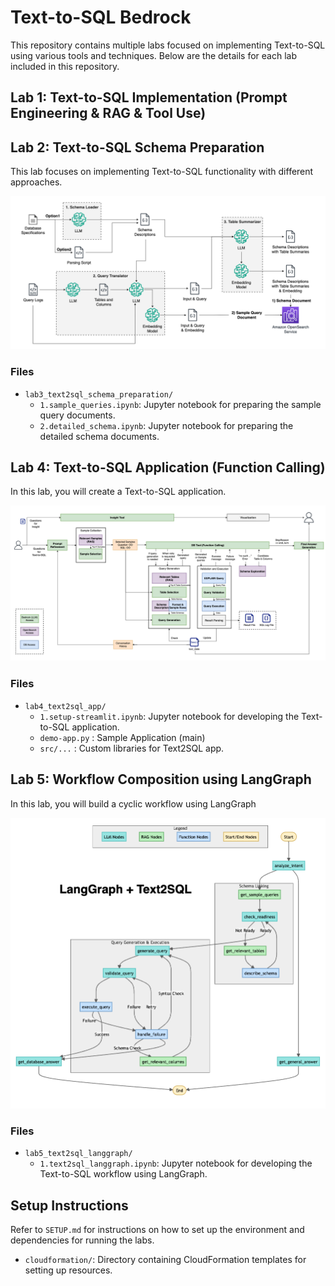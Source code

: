 # Text-to-SQL Bedrock

This repository contains multiple labs focused on implementing Text-to-SQL using various tools and techniques. Below are the details for each lab included in this repository.

## Lab 1: Text-to-SQL Implementation (Prompt Engineering & RAG & Tool Use)

## Lab 2: Text-to-SQL Schema Preparation

This lab focuses on implementing Text-to-SQL functionality with different approaches.

![schema_prep](./images/text2sql/schema-prep-1.png)

### Files
- `lab3_text2sql_schema_preparation/`
  - `1.sample_queries.ipynb`: Jupyter notebook for preparing the sample query documents.
  - `2.detailed_schema.ipynb`: Jupyter notebook for preparing the detailed schema documents.

## Lab 4: Text-to-SQL Application (Function Calling)

In this lab, you will create a Text-to-SQL application.

![text2sql_app](./images/text2sql/text2sql_app.png)

### Files
- `lab4_text2sql_app/`
  - `1.setup-streamlit.ipynb`: Jupyter notebook for developing the Text-to-SQL application.
  - `demo-app.py` : Sample Application (main)
  - `src/...` : Custom libraries for Text2SQL app.

## Lab 5: Workflow Composition using LangGraph

In this lab, you will build a cyclic workflow using LangGraph

![langgraph](./images/text2sql/langgraph.png)

### Files
- `lab5_text2sql_langgraph/`
  - `1.text2sql_langgraph.ipynb`: Jupyter notebook for developing the Text-to-SQL workflow using LangGraph.



## Setup Instructions

Refer to `SETUP.md` for instructions on how to set up the environment and dependencies for running the labs.
- `cloudformation/`: Directory containing CloudFormation templates for setting up resources.

